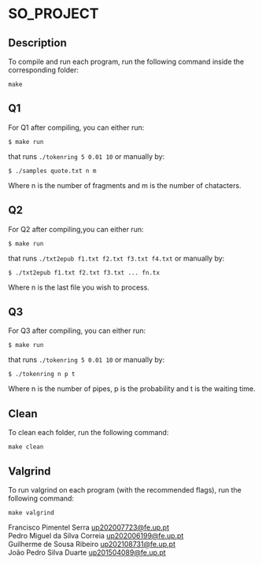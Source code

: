 # SO_PROJECT

## Description
To compile and run each program, run the following command inside the corresponding folder:
```
make
```
## Q1
For Q1 after compiling, you can either run:
```
$ make run
```
that runs `./tokenring 5 0.01 10` or manually by:
```
$ ./samples quote.txt n m
```
Where n is the number of fragments and m is the number of chatacters.

## Q2
For Q2 after compiling,you can either run:
```
$ make run
```
that runs `./txt2epub f1.txt f2.txt f3.txt f4.txt` or manually by:
```
$ ./txt2epub f1.txt f2.txt f3.txt ... fn.tx
```
Where n is the last file you wish to process.

## Q3
For Q3 after compiling, you can either run:
```
$ make run
```
that runs `./tokenring 5 0.01 10` or manually by:
```
$ ./tokenring n p t
```
Where n is the number of pipes, p is the probability and t is the waiting time.


## Clean
To clean each folder, run the following command:
```
make clean
```
## Valgrind
To run valgrind on each program (with the recommended flags), run the following command:
```
make valgrind
```

Francisco Pimentel Serra up202007723@fe.up.pt<br>
Pedro Miguel da Silva Correia up202006199@fe.up.pt<br>
Guilherme de Sousa Ribeiro up202108731@fe.up.pt<br>
João Pedro Silva Duarte up201504089@fe.up.pt<br>
